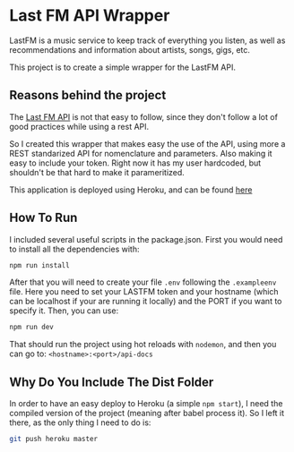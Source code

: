 # Last FM API Wrapper

LastFM is a music service to keep track of everything you listen, as well as recommendations and information about artists, songs, gigs, etc.

This project is to create a simple wrapper for the LastFM API.

## Reasons behind the project

The [Last FM API](https://www.last.fm/api/) is not that easy to follow, since they don't follow a lot of good practices while using a rest API.

So I created this wrapper that makes easy the use of the API, using more a REST standarized API for nomenclature and parameters. Also making it easy to include your token.
Right now it has my user hardcoded, but shouldn't be that hard to make it parameritized.

This application is deployed using Heroku, and can be found [here](https://lastfm-api.herokuapp.com/api-docs/)

## How To Run

I included several useful scripts in the package.json.
First you would need to install all the dependencies with:

```bash
npm run install
```

After that you will need to create your file `.env` following the `.exampleenv` file. Here you need to set your LASTFM token and your hostname (which can be localhost if your are running it locally) and the PORT if you want to specify it. Then, you can use:

```bash
npm run dev
```

That should run the project using hot reloads with `nodemon`, and then you can go to: `<hostname>:<port>/api-docs`

## Why Do You Include The Dist Folder

In order to have an easy deploy to Heroku (a simple `npm start`), I need the compiled version of the project (meaning after babel process it). So I left it there, as the only thing I need to do is:

```bash
git push heroku master
```
